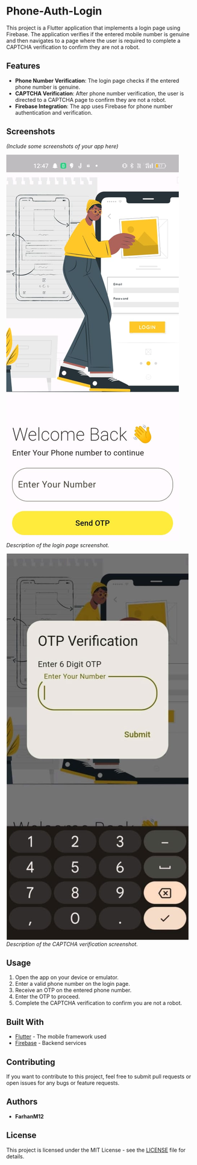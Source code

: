 # Phone-Auth-Login

This project is a Flutter application that implements a login page using Firebase. The application verifies if the entered mobile number is genuine and then navigates to a page where the user is required to complete a CAPTCHA verification to confirm they are not a robot.

## Features

- **Phone Number Verification**: The login page checks if the entered phone number is genuine.
- **CAPTCHA Verification**: After phone number verification, the user is directed to a CAPTCHA page to confirm they are not a robot.
- **Firebase Integration**: The app uses Firebase for phone number authentication and verification.

## Screenshots

*(Include some screenshots of your app here)*

![Login Page](Screenshots/Login_page.jpeg)
*Description of the login page screenshot.*

![CAPTCHA Verification](Screenshots/Otp.jpeg)
*Description of the CAPTCHA verification screenshot.*

## Usage

1. Open the app on your device or emulator.
2. Enter a valid phone number on the login page.
3. Receive an OTP on the entered phone number.
4. Enter the OTP to proceed.
5. Complete the CAPTCHA verification to confirm you are not a robot.


## Built With

- [Flutter](https://flutter.dev/) - The mobile framework used
- [Firebase](https://firebase.google.com/) - Backend services

## Contributing

If you want to contribute to this project, feel free to submit pull requests or open issues for any bugs or feature requests.

## Authors

- **FarhanM12**

## License

This project is licensed under the MIT License - see the [LICENSE](LICENSE) file for details.
